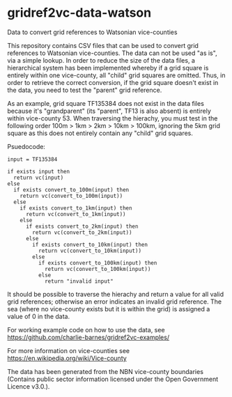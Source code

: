 # gridref2vc-data-watson
Data to convert grid references to Watsonian vice-counties

This repository contains CSV files that can be used to convert grid references to Watsonian vice-counties. The data can not be used "as is", via a simple lookup. In order to reduce the size of the data files, a hierarchical system has been implemented whereby if a grid square is entirely within one vice-county, all "child" grid squares are omitted. Thus, in order to retrieve the correct conversion, if the grid square doesn't exist in the data, you need to test the "parent" grid reference.

As an example, grid square TF135384 does not exist in the data files because it's "grandparent" (its "parent", TF13 is also absent) is entirely within vice-county 53. When traversing the hierachy, you must test in the following order 100m > 1km > 2km > 10km > 100km, ignoring the 5km grid square as this does not entirely contain any "child" grid squares.

Psuedocode:
```
input = TF135384

if exists input then
  return vc(input)
else
  if exists convert_to_100m(input) then
    return vc(convert_to_100m(input))
  else
    if exists convert_to_1km(input) then
      return vc(convert_to_1km(input))
    else
      if exists convert_to_2km(input) then
        return vc(convert_to_2km(input))
      else
        if exists convert_to_10km(input) then
          return vc(convert_to_10km(input))
        else
          if exists convert_to_100km(input) then
            return vc(convert_to_100km(input))
          else
            return "invalid input"
```
It should be possible to traverse the hierachy and return a value for all valid grid references; otherwise an error indicates an invalid grid reference. The sea (where no vice-county exists but it is within the grid) is assigned a value of 0 in the data.

For working example code on how to use the data, see https://github.com/charlie-barnes/gridref2vc-examples/

For more information on vice-counties see https://en.wikipedia.org/wiki/Vice-county

The data has been generated from the NBN vice-county boundaries (Contains public sector information licensed under the Open Government Licence v3.0.).
